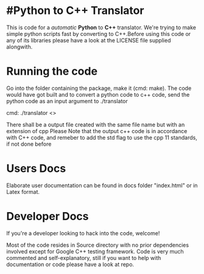 #Python to C++ Translator
===========================================

This is code for a *automatic* **Python** to **C++** translator. We're trying to make simple python 
scripts fast by converting to C++.Before using this code or any of its libraries please have a look 
at the LICENSE file supplied alongwith.


Running the code
==================
Go into the folder containing the package, make it (cmd: make). The code would have got built and
to convert a python code to c++ code, send the python code as an input argument to ./translator


cmd:  ./translator <<path to the input python file>>

There shall be a output file created with the same file name but with an extension of cpp
Please Note that the output c++ code is in accordance with C++ code, and remeber to 
add the std flag to use the cpp 11 standards, if not done before


Users  Docs
===========================

Elaborate user documentation can be found in docs folder "index.html" or in Latex format.


Developer Docs
=======================
If you're a developer looking to hack into the code, welcome!

Most of the code resides in Source directory with no prior dependencies involved except for
Google C++ testing framework. Code is very much commented and self-explanatory, still if you want to help with 
documentation or code please have a look at repo.
